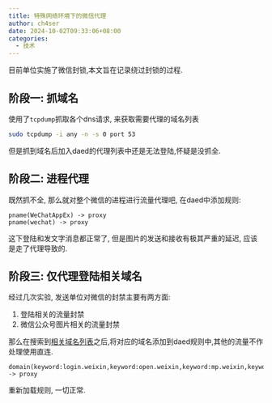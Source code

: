 ```yaml
---
title: 特殊网络环境下的微信代理
author: ch4ser
date: 2024-10-02T09:33:06+08:00
categories: 
  - 技术
---
```


目前单位实施了微信封锁,本文旨在记录绕过封锁的过程.

## 阶段一: 抓域名

使用了`tcpdump`抓取各个dns请求, 来获取需要代理的域名列表

```sh
sudo tcpdump -i any -n -s 0 port 53
```

但是抓到域名后加入daed的代理列表中还是无法登陆,怀疑是没抓全.

## 阶段二: 进程代理

既然抓不全, 那么就对整个微信的进程进行流量代理吧, 在daed中添加规则:

```
pname(WeChatAppEx) -> proxy
pname(wechat) -> proxy
```

这下登陆和发文字消息都正常了, 但是图片的发送和接收有极其严重的延迟, 应该是走了代理导致的.

## 阶段三: 仅代理登陆相关域名

经过几次实验, 发送单位对微信的封禁主要有两方面:

1. 登陆相关的流量封禁
2. 微信公众号图片相关的流量封禁

那么在搜索到[相关域名列表](https://www.fdeer.com/4817.html)之后,将对应的域名添加到daed规则中,其他的流量不作处理使用直连.

```
domain(keyword:login.weixin,keyword:open.weixin,keyword:mp.weixin,keyword:qpic) -> proxy
```

重新加载规则, 一切正常.
